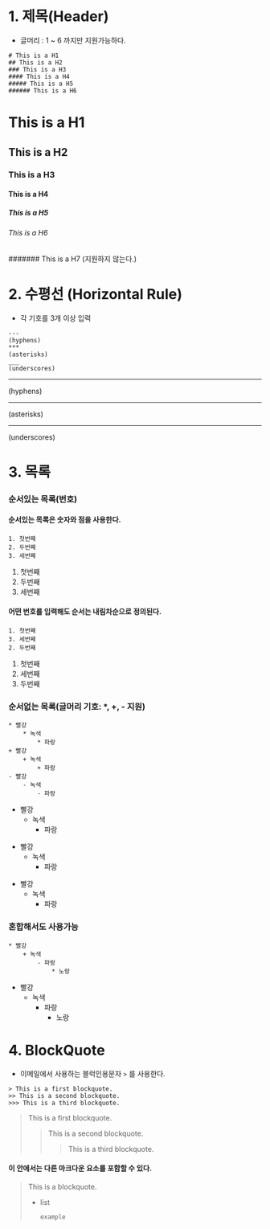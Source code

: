 # 1. 제목(Header)

* 글머리 : 1 ~ 6 까지만 지원가능하다.

```
# This is a H1
## This is a H2
### This is a H3
#### This is a H4
##### This is a H5
###### This is a H6
```

# This is a H1
## This is a H2
### This is a H3
#### This is a H4
##### This is a H5
###### This is a H6

####### This is a H7  (지원하지 않는다.)

# 2. 수평선 (Horizontal Rule)

* 각 기호를 3개 이상 입력

```
--- 
(hyphens)
*** 
(asterisks)
___ 
(underscores)
```

---

(hyphens)

***

(asterisks)

___

(underscores)

# 3. 목록

### 순서있는 목록(번호)

#### 순서있는 목록은 숫자와 점을 사용한다.

```
1. 첫번째
2. 두번째
3. 세번째
```

1. 첫번째
2. 두번째
3. 세번째

#### 어떤 번호를 입력해도 순서는 내림차순으로 정의된다.

```
1. 첫번째
3. 세번째
2. 두번째
```

1. 첫번째
3. 세번째
2. 두번째

### 순서없는 목록(글머리 기호: *, +, - 지원)

```
* 빨강
	* 녹색
		* 파랑
+ 빨강
	+ 녹색
		+ 파랑
- 빨강
	- 녹색
		- 파랑		
```

* 빨강
	* 녹색
		* 파랑

+ 빨강
	+ 녹색
		+ 파랑
- 빨강
	- 녹색
		- 파랑

### 혼합해서도 사용가능

```
* 빨강
	+ 녹색
		- 파랑
			* 노랑
```

* 빨강
  + 녹색
  	- 파랑
  		* 노랑

# 4. BlockQuote

* 이메일에서 사용하는 블럭인용문자 ```>``` 를 사용한다.

```
> This is a first blockquote.
>> This is a second blockquote.
>>> This is a third blockquote.
```

> This is a first blockquote.
> > This is a second blockquote.
> >
> > > This is a third blockquote.

#### 이 안에서는 다른 마크다운 요소를 포함할 수 있다. 

> This is a blockquote.
>
> * list
>
>   ```
>   example
>   ```

